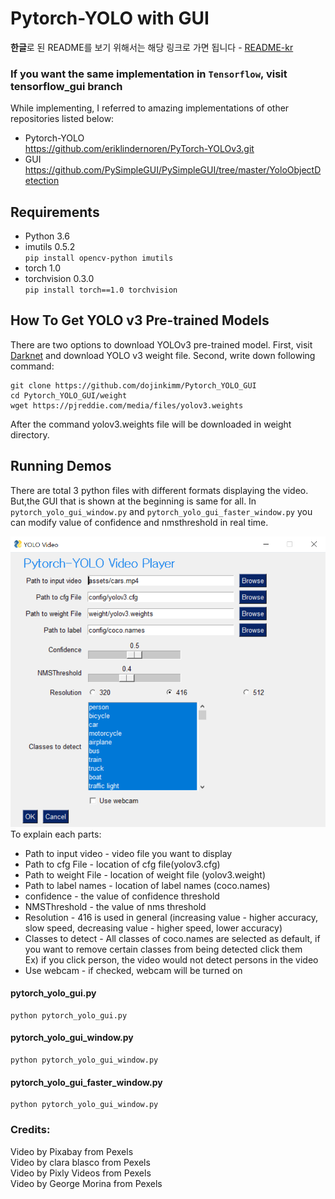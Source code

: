# Pytorch-YOLO with GUI
**한글**로 된 README를 보기 위해서는 해당 링크로 가면 됩니다 - [README-kr](/readme/README-kr.md)

### If you want the same implementation in `Tensorflow`, visit tensorflow_gui branch


While implementing, I referred to amazing implementations of other repositories listed below: 

* Pytorch-YOLO <br/>
https://github.com/eriklindernoren/PyTorch-YOLOv3.git<br/>
* GUI <br/>
https://github.com/PySimpleGUI/PySimpleGUI/tree/master/YoloObjectDetection<br/> 


## Requirements

* Python 3.6
* imutils 0.5.2<br> 
```pip install opencv-python imutils```
* torch 1.0
* torchvision 0.3.0<br>
```pip install torch==1.0 torchvision```


## How To Get YOLO v3 Pre-trained Models
There are two options to download YOLOv3 pre-trained model. First, visit [Darknet](https://pjreddie.com/darknet/yolo/) and download YOLO v3 weight file.
Second, write down following command:
```Shell
git clone https://github.com/dojinkimm/Pytorch_YOLO_GUI
cd Pytorch_YOLO_GUI/weight
wget https://pjreddie.com/media/files/yolov3.weights
```
After the command yolov3.weights file will be downloaded in weight directory.

## Running Demos
There are total 3 python files with different formats displaying the video. But,the GUI that is shown at the beginning is same for all.
In `pytorch_yolo_gui_window.py` and `pytorch_yolo_gui_faster_window.py` you can modify value of confidence and nmsthreshold in real time.
<div align="center">
    <img src="readme/yolo_player.png" width="600px"/>
</div>
To explain each parts:

* Path to input video - video file you want to display
* Path to cfg File - location of cfg file(yolov3.cfg)
* Path to weight File - location of weight file (yolov3.weight)
* Path to label names - location of label names (coco.names) 
* confidence - the value of confidence threshold
* NMSThreshold - the value of nms threshold
* Resolution - 416 is used in general (increasing value - higher accuracy, slow speed, decreasing value - higher speed, lower accuracy)
* Classes to detect - All classes of coco.names are selected as default, if you want to remove certain classes from being detected click them<br/>
Ex) if you click person, the video would not detect persons in the video<br/>
* Use webcam - if checked, webcam will be turned on<br/>

#### pytorch_yolo_gui.py
```Shell
python pytorch_yolo_gui.py
```
<div align="center>
    <img src="readme/yolo_no_window.png" width="600px"/>
</div>

#### pytorch_yolo_gui_window.py
```Shell
python pytorch_yolo_gui_window.py
```
<div align="center>
    <img src="readme/yolo_window.png" width="600px"/>
</div>

#### pytorch_yolo_gui_faster_window.py
```Shell
python pytorch_yolo_gui_window.py
```
<div align="center>
    <img src="readme/yolo_faster_window.png" width="600px"/>
</div>


### Credits:
Video by Pixabay from Pexels<br/>
Video by clara blasco from Pexels <br/>
Video by Pixly Videos from Pexels<br/>
Video by George Morina from Pexels <br/>
